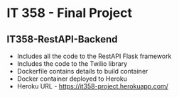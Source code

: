 # IT 358 - Final Project
## IT358-RestAPI-Backend

* Includes all the code to the RestAPI Flask framework
* Includes the code to the Twilio library
* Dockerfile contains details to build container
* Docker container deployed to Heroku
* Heroku URL - https://it358-project.herokuapp.com/
